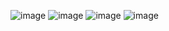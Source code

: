 ![image](https://user-images.githubusercontent.com/72396348/188629010-a1dbebcf-2bbd-42c1-82e2-9b9ea9a91881.png)
![image](https://user-images.githubusercontent.com/72396348/188629054-a8afae50-6b24-4af7-b462-2193247161a3.png)
![image](https://user-images.githubusercontent.com/72396348/188629092-80deca92-8cff-4851-a39c-e53777c7365f.png)
![image](https://user-images.githubusercontent.com/72396348/188629138-68b6082a-a42b-4194-9f8c-1c1ac6ca4682.png)
